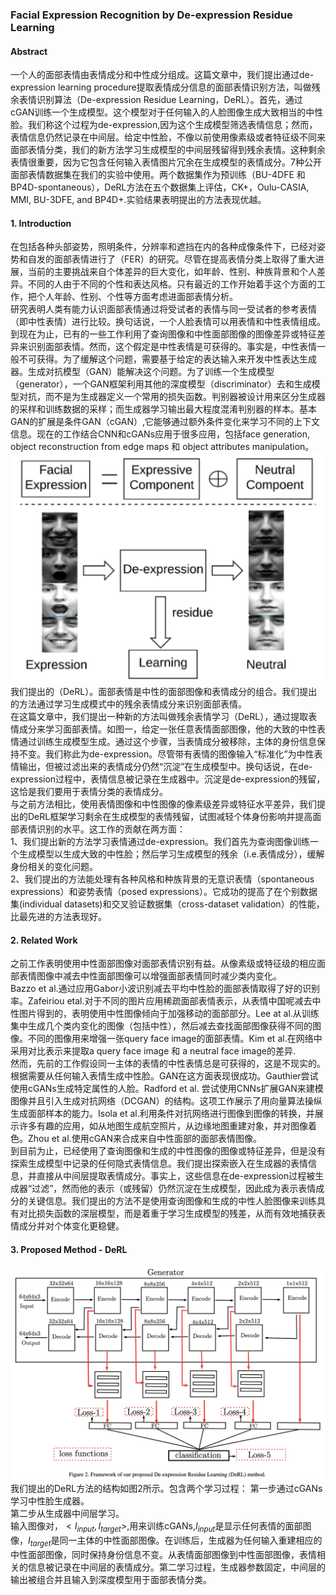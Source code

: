 ### Facial Expression Recognition by De-expression Residue Learning  
#### Abstract
一个人的面部表情由表情成分和中性成分组成。这篇文章中，我们提出通过de-expression learning procedure提取表情成分信息的面部表情识别方法，叫做残余表情识别算法（De-expression Residue Learning，DeRL）。首先，通过cGAN训练一个生成模型。这个模型对于任何输入的人脸图像生成大致相当的中性脸。我们称这个过程为de-expression,因为这个生成模型筛选表情信息；然而，表情信息仍然记录在中间层。给定中性脸，不像以前使用像素级或者特征级不同来面部表情分类，我们的新方法学习生成模型的中间层残留得到残余表情。这种剩余表情很重要，因为它包含任何输入表情图片冗余在生成模型的表情成分。7种公开面部表情数据集在我们的实验中使用。两个数据集作为预训练（BU-4DFE 和 BP4D-spontaneous），DeRL方法在五个数据集上评估，CK+，Oulu-CASIA, MMI, BU-3DFE, and BP4D+.实验结果表明提出的方法表现优越。  
#### 1. Introduction  
在包括各种头部姿势，照明条件，分辨率和遮挡在内的各种成像条件下，已经对姿势和自发的面部表情进行了（FER）的研究。尽管在提高表情分类上取得了重大进展，当前的主要挑战来自个体差异的巨大变化，如年龄、性别、种族背景和个人差异。不同的人由于不同的个性和表达风格。只有最近的工作开始着手这个方面的工作，把个人年龄、性别、个性等方面考虑进面部表情分析。  
研究表明人类有能力认识面部表情通过将受试者的表情与同一受试者的参考表情（即中性表情）进行比较。换句话说，一个人脸表情可以用表情和中性表情组成。到现在为止，已有的一些工作利用了查询图像和中性面部图像的图像差异或特征差异来识别面部表情。然而，这个假定是中性表情是可获得的。事实是，中性表情一般不可获得。为了缓解这个问题，需要基于给定的表达输入来开发中性表达生成器。生成对抗模型（GAN）能解决这个问题。为了训练一个生成模型（generator），一个GAN框架利用其他的深度模型（discriminator）去和生成模型对抗，而不是为生成器定义一个常用的损失函数。判别器被设计用来区分生成器的采样和训练数据的采样；而生成器学习输出最大程度混淆判别器的样本。基本GAN的扩展是条件GAN（cGAN）,它能够通过额外条件变化来学习不同的上下文信息。现在的工作结合CNN和cGANs应用于很多应用，包括face generation, object reconstruction from edge maps 和 object attributes manipulation。  
![Fig1](https://github.com/David-on-Code/FER/blob/master/De-expression%20Residue%20Learning/Fig1.png)我们提出的（DeRL）。面部表情是中性的面部图像和表情成分的组合。我们提出的方法通过学习生成模式中的残余表情成分来识别面部表情。   
在这篇文章中，我们提出一种新的方法叫做残余表情学习（DeRL），通过提取表情成分来学习面部表情。如图一，给定一张任意表情面部图像，他的大致的中性表情通过训练生成模型生成。通过这个步骤，当表情成分被移除，主体的身份信息保持不变。我们称此为de-expression。尽管带有表情的图像输入“标准化”为中性表情输出，但被过滤出来的表情成分仍然“沉淀”在生成模型中。换句话说，在de-expression过程中，表情信息被记录在生成器中。沉淀是de-expression的残留，这恰是我们要用于表情分类的表情成分。   
与之前方法相比，使用表情图像和中性图像的像素级差异或特征水平差异，我们提出的DeRL框架学习剩余在生成模型的表情残留，试图减轻个体身份影响并提高面部表情识别的水平。这工作的贡献在两方面：  
1、我们提出新的方法学习表情通过de-expression。我们首先为查询图像训练一个生成模型以生成大致的中性脸；然后学习生成模型的残余（i.e.表情成分），缓解身份相关的变化问题。  
2、我们提出的方法能处理有各种风格和种族背景的无意识表情（spontaneous expressions）和姿势表情（posed expressions）。它成功的提高了在个别数据集(individual datasets)和交叉验证数据集（cross-dataset validation）的性能，比最先进的方法表现好。  
#### 2. Related Work  
之前工作表明使用中性面部图像对面部表情识别有益。从像素级或特征级的相应面部表情图像中减去中性面部图像可以增强面部表情同时减少类内变化。  
Bazzo et al.通过应用Gabor小波识别减去平均中性脸的面部表情取得了好的识别率。Zafeiriou etal.对于不同的图片应用稀疏面部表情表示，从表情中国呢减去中性图片得到的，表明使用中性图像倾向于加强移动的面部部分。Lee at al.从训练集中生成几个类内变化的图像（包括中性），然后减去查找面部图像获得不同的图像。不同的图像用来增强一张query face image的面部表情。Kim et al.在网络中采用对比表示来提取a query face image 和 a neutral face image的差异.   
然而，先前的工作假设同一主体的表情的中性表情总是可获得的，这是不现实的。根据需要从任何输入表情生成中性脸。GAN在这方面表现很成功。Gauthier尝试使用cGANs生成特定属性的人脸。Radford et al. 尝试使用CNNs扩展GAN来建模图像并且引入生成对抗网络（DCGAN）的结构。这项工作展示了用向量算法操纵生成面部样本的能力。Isola et al.利用条件对抗网络进行图像到图像的转换，并展示许多有趣的应用，如从地图生成航空照片，从边缘地图重建对象，并对图像着色。Zhou et al.使用cGAN来合成来自中性面部的面部表情图像。  
到目前为止，已经使用了查询图像和生成的中性图像的图像或特征差异，但是没有探索生成模型中记录的任何隐式表情信息。我们提出探索嵌入在生成器的表情信息，并直接从中间层提取表情成分。事实上，这些信息在de-expression过程被生成器“过滤”，然而他的表示（或残留）仍然沉淀在生成模型，因此成为表示表情成分的关键信息。我们提出的方法不是使用查询图像和生成的中性人脸图像来训练具有对比损失函数的深层模型，而是着重于学习生成模型的残差，从而有效地捕获表情成分并对个体变化更稳健。  
#### 3. Proposed Method - DeRL  
![Fig2](https://github.com/David-on-Code/FER/blob/master/De-expression%20Residue%20Learning/Fig2.png)  
我们提出的DeRL方法的结构如图2所示。包含两个学习过程：
第一步通过cGANs学习中性脸生成器。  
第二步从生成器中间层学习。  
输入图像对，$<I_{input},I_{target}>$,用来训练cGANs,$I_{input}$是显示任何表情的面部图像，$I_{target}$是同一主体的中性面部图像。在训练后，生成器为任何输入重建相应的中性面部图像，同时保持身份信息不变。从表情面部图像到中性面部图像，表情相关的信息被记录在中间层的表情成分。第二学习过程，生成器参数固定，中间层的输出被组合并且输入到深度模型用于面部表情分类。

